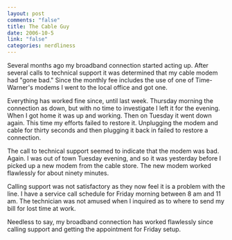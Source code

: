 ```yaml
--- 
layout: post
comments: "false"
title: The Cable Guy
date: 2006-10-5
link: "false"
categories: nerdliness
---
```

Several months ago my broadband connection started acting up. After several calls to technical support it was determined that my cable modem had "gone bad." Since the monthly fee includes the use of one of Time-Warner's modems I went to the local office and got one.

Everything has worked fine since, until last week. Thursday morning the connection as down, but with no time to investigate I left it for the evening. When I got home it was up and working. Then on Tuesday it went down again. This time my efforts failed to restore it. Unplugging the modem and cable for thirty seconds and then plugging it back in failed to restore a connection.

The call to technical support seemed to indicate that the modem was bad. Again. I was out of town Tuesday evening, and so it was yesterday before I picked up a new modem from the cable store. The new modem worked flawlessly for about ninety minutes.

Calling support was not satisfactory as they now feel it is a problem with the line. I have a service call schedule for Friday morning between 8 am and 11 am. The technician was not amused when I inquired as to where to send my bill for lost time at work.

Needless to say, my broadband connection has worked flawlessly since calling support and getting the appointment for Friday setup.

